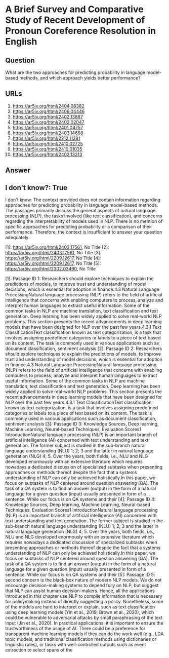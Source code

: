 # A Brief Survey and Comparative Study of Recent Development of Pronoun Coreference Resolution in English

## Question

What are the two approaches for predicting probability in language model-based methods, and which approach yields better performance?

## URLs

1. https://ar5iv.org/html/2404.08382
2. https://ar5iv.org/html/2406.04446
3. https://ar5iv.org/html/2402.13887
4. https://ar5iv.org/html/2402.02047
5. https://ar5iv.org/html/2401.04757
6. https://ar5iv.org/html/2403.14668
7. https://ar5iv.org/html/2212.11281
8. https://ar5iv.org/html/2410.02725
9. https://ar5iv.org/html/2410.01035
10. https://ar5iv.org/html/2402.13213

## Answer

## I don't know?: True

I don't know. The context provided does not contain information regarding approaches for predicting probability in language model-based methods. The passages primarily discuss the general aspects of natural language processing (NLP), the tasks involved (like text classification), and concerns regarding the interpretability of models used in NLP. There is no mention of specific approaches for predicting probability or a comparison of their performance. Therefore, the context is insufficient to answer your question adequately.

[1]: https://ar5iv.org/html/2403.17561, No Title
[2]: https://ar5iv.org/html/2403.17561, No Title
[3]: https://ar5iv.org/html/2209.12617, No Title
[4]: https://ar5iv.org/html/2209.12617, No Title
[5]: https://ar5iv.org/html/2302.03490, No Title

[1]: Passage ID 1: Researchers should explore techniques to explain the predictions of models, to improve trust and understanding of model decisions, which is essential for adoption in finance.4.3 Natural Language ProcessingNatural language processing (NLP) refers to the field of artificial intelligence that concerns with enabling computers to process, analyze and interpret human languages to extract useful information. Some of the common tasks in NLP are machine translation, text classification and text generation. Deep learning has been widely applied to solve real-world NLP problems. This section presents the recent advancements in deep learning models that have been designed for NLP over the past few years.4.3.1 Text ClassificationText classification known as text categorization, is a task that involves assigning predefined categories or labels to a piece of text based on its content. The task is commonly used in various applications such as document classification, sentiment analysis
[2]: Passage ID 2: Researchers should explore techniques to explain the predictions of models, to improve trust and understanding of model decisions, which is essential for adoption in finance.4.3 Natural Language ProcessingNatural language processing (NLP) refers to the field of artificial intelligence that concerns with enabling computers to process, analyze and interpret human languages to extract useful information. Some of the common tasks in NLP are machine translation, text classification and text generation. Deep learning has been widely applied to solve real-world NLP problems. This section presents the recent advancements in deep learning models that have been designed for NLP over the past few years.4.3.1 Text ClassificationText classification known as text categorization, is a task that involves assigning predefined categories or labels to a piece of text based on its content. The task is commonly used in various applications such as document classification, sentiment analysis
[3]: Passage ID 3: Knowledge Sources, Deep learning, Machine Learning, Neural-based Techniques, Evaluation Scores1 IntroductionNatural language processing (NLP) is an important branch of artificial intelligence (AI) concerned with text understanding and text generation. The former subject is studied in the sub-branch natural language understanding (NLU) 1; 2; 3 and the latter in natural language generation (NLG) 4; 5. Over the years, both fields, i.e., NLU and NLG developed enormously with an extensive literature which requires nowadays a dedicated discussion of specialized subtasks when presenting approaches or methods thereof despite the fact that a systems understanding of NLP can only be achieved holistically.In this paper, we focus on subtasks of NLP centered around question answering (QA). The task of a QA system is to find an answer (output) in the form of a natural language for a given question (input) usually presented in form of a sentence. While our focus is on QA systems and their
[4]: Passage ID 4: Knowledge Sources, Deep learning, Machine Learning, Neural-based Techniques, Evaluation Scores1 IntroductionNatural language processing (NLP) is an important branch of artificial intelligence (AI) concerned with text understanding and text generation. The former subject is studied in the sub-branch natural language understanding (NLU) 1; 2; 3 and the latter in natural language generation (NLG) 4; 5. Over the years, both fields, i.e., NLU and NLG developed enormously with an extensive literature which requires nowadays a dedicated discussion of specialized subtasks when presenting approaches or methods thereof despite the fact that a systems understanding of NLP can only be achieved holistically.In this paper, we focus on subtasks of NLP centered around question answering (QA). The task of a QA system is to find an answer (output) in the form of a natural language for a given question (input) usually presented in form of a sentence. While our focus is on QA systems and their
[5]: Passage ID 5: second concern is the black-box nature of modern NLP models. We do not encourage decision-making systems to depend fully on NLP, but suggest that NLP can assist human decision-makers. Hence, all the applications introduced in this chapter use NLP to compile information that is necessary for policymaking instead of directly suggesting a policy. Nonetheless, some of the models are hard to interpret or explain, such as text classification using deep learning models (Yin et al., 2019; Brown et al., 2020), which could be vulnerable to adversarial attacks by small paraphrasing of the text input (Jin et al., 2020). In practical applications, it is important to ensure the trustworthiness of the usage of AI. There could be a preference for transparent machine learning models if they can do the work well (e.g., LDA topic models, and traditional classification methods using dictionaries or linguistic rules), or tasks with well-controlled outputs such as event extraction to select spans of the